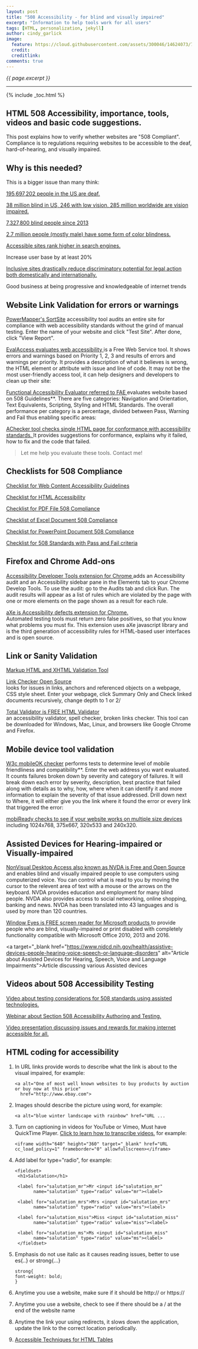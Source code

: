 ```yaml
---
layout: post
title: "508 Accessibility - for blind and visually impaired"
excerpt: "Information to help tools work for all users"
tags: [HTML, personalization, jekyll]
author: cindy_garlick
image:
  feature: https://cloud.githubusercontent.com/assets/300046/14624073/7b96364a-0594-11e6-9643-06decef9dbfd.jpg
  credit: 
  creditlink: 
comments: true
---
```

<i>{{ page.excerpt }}</i>
<hr />

{% include _toc.html %}
<h2> HTML 508 Accessibility, importance, tools, videos and basic code suggestions.</h2>

This post explains how to verify whether websites are "508 Compliant". 
Compliance is to regulations requiring websites to be accessible to the deaf, hard-of-hearing, and visually impaired.

## Why is this needed?

This is a bigger issue than many think:

   <a target="_blank" href="http://libguides.gallaudet.edu/content.php?pid=119476&sid=1029190" 
                         alt="Statistics of deaf population">195,697,202 people in the US are deaf.</a>

   <a target="_blank" href="http://www.who.int/mediacentre/factsheets/fs282/en/" 
                         alt="38 million blind is statistics for Visually impaired population">38 million blind in US, 246 with low vision, 285 million worldwide are vision impaired.</a>
						 
   <a target="_blank" href="https://nfb.org/blindness-statistics" 
                         alt="Statistics of Blind impaired population">7,327,800 blind people since 2013</a>
						 
   <a target="_blank" href="http://www.colourblindawareness.org/colour-blindness/" 
                         alt="Statistics of color blind population">2.7 million people (mostly male) have some form of color blindness.</a>
   
   <a target="_blank" href="https://www.youtube.com/watch?v=HO3TdUb9uK8" cc_load_policy="1"
                         alt="Accessible sites rank higher in search engines.">Accessible sites rank higher in search engines.</a>
   
   Increase user base by at least 20%
   
   <a target="_blank" href="https://www.youtube.com/watch?v=HO3TdUb9uK8" cc_load_policy="1"
                         alt="Inclusive sites drastically reduce discriminatory potential for legal action both domestically and internationally.">Inclusive sites drastically reduce discriminatory potential for legal action both domestically and internationally.</a> 
   
   Good business at being progressive and knowledgeable of internet trends


## Website Link Validation for errors or warnings
  
<a target="_blank" href="http://www.powermapper.com/products/sortsite/ads/acc-section-508/?gclid=CMfzl_Lg38wCFVUkgQodQ8YA4A" 
                         alt="SortSite evaluates websites for accessibility">PowerMapper's SortSite</a> accessibility tool audits an entire site for compliance with web accessibility 
standards without the grind of manual testing. Enter the name of your website and click "Test Site". After done, click "View Report".
   
<a target="_blank" href="http://sipt07.si.ehu.es/evalaccess2/index.html" 
      alt="EvalAccess evaluates a website for Accessibility based on standards compliance.">EvalAccess evaluates web accessibility </a>is a Free Web Service tool.  It shows errors and warnings based on Priority 1, 2, 3 and results of errors and warnings per priority. It provides a description of what it believes is wrong, the HTML element or attribute with issue and line of code.  It may not be the most user-friendly access tool, it can help designers and developers to clean up their site:
   
<a target="_blank" href="https://fae.disability.illinois.edu/anonymous/?Anonymous%20Report=/" 
      alt="Functional Accessibility Evaluator tool evaluates a website for Accessibility based on 508 standards.">Functional Accessibility Evaluator referred to FAE </a>evaluates website based on 508 Guidelines**.  There are five categories: Navigation and Orientation, Text Equivalents, Scripting, Styling and HTML Standards.  The overall performance per category is a percentage, divided between Pass, Warning and Fail thus enabling specific areas:

<a target="_blank" href="http://achecker.ca/checker/" 
      alt="AChecker checks single HTML pages for accessibility standards.">AChecker tool checks single HTML page for conformance with accessibility standards. </a>It provides suggestions for conformance, explains why it failed, how to fix and the code that failed. 
				 
> Let me help you evaluate these tools. Contact me!


## Checklists for 508 Compliance

<a target="_blank" href="http://www.hhs.gov/web/section-508/making-files-accessible/checklist/ppt/index.html" 
                         alt="Checklist for evaluating PowerPoint documents">Checklist for Web Content Accessibility Guidelines </a>
   
<a target="_blank" href="http://www.hhs.gov/web/section-508/making-files-accessible/checklist/html/index.html" 
                         alt="Checklist for improving HTML code">Checklist for HTML Accessibility</a>

<a target="_blank" href="http://www.hhs.gov/web/section-508/making-files-accessible/checklist/pdf/index.html" 
                         alt="Checklist for evaluating PDF documents">Checklist for PDF File 508 Compliance</a>
						 
<a target="_blank" href="http://www.hhs.gov/web/section-508/making-files-accessible/checklist/excel/index.html" 
                         alt="Checklist for changing Excel documents">Checklist of Excel Document 508 Compliance</a>
                         
<a target="_blank" href="http://www.hhs.gov/web/section-508/making-files-accessible/checklist/ppt/index.html" 
                         alt="Checklist for evaluating PowerPoint documents">Checklist for PowerPoint Document 508 Compliance</a>
   
<a target="_blank" href="http://webaim.org/standards/508/checklist" 
                         alt="Checklist listing the 508 standards and Pass and Fail criteria">Checklist for 508 Standards with Pass and Fail criteria</a>
   
## Firefox and Chrome Add-ons

<a target="_blank" href="https://chrome.google.com/webstore/detail/accessibility-developer-t/fpkknkljclfencbdbgkenhalefipecmb?hl=en" 
                         alt="Extension that can be added to Chrome to help developers with Accessibility errors in an audit"> Accessibility Developer Tools extension for Chrome </a>
adds an Accessibility audit and an Accessibility sidebar pane in the Elements tab to your Chrome Develop Tools.  To use the audit: go to the Audits tab and click Run.  The audit results will appear as a list of rules which are violated by the page with one or more elements on the page shown as a result for each rule.

<a target="_blank" href="https://chrome.google.com/webstore/detail/axe/lhdoppojpmngadmnindnejefpokejbdd" 
                         alt="aXe is an Extension added to Chrome for developers with no false positive for Accessibility issues">aXe is Accessibility defects extension for Chrome.</a> 		
Automated testing tools must return zero false positives, so that you know what problems you must fix.  This extension uses aXe javascript library and is the third generation of accessibility rules for HTML-based user interfaces and is open source.
    				 
   
## Link or Sanity Validation

<a target="_blank" href="https://validator.w3.org/" 
      alt="Checklist for evaluating links on a web page">Markup HTML and XHTML Validation Tool</a>

<a target="_blank" href="https://validator.w3.org/checklink" 
      alt="Checklist for evaluating links on a web page">Link Checker Open Source </a>	  
looks for issues in links, anchors and referenced objects on a webpage, CSS style sheet. Enter your webpage, click Summary Only and Check linked documents recursively, change depth to 1 or 2/
    
<a target="_blank" href="https://www.totalvalidator.com/index.html" 
      alt="Free Tool to check HTML, accessibility validator, spell check, and broken links validator for a website">Total Validator is FREE HTML Validator </a>		
an accessibility validator, spell checker, broken links checker. This tool can be downloaded for Windows, Mac, Linux, and browsers like Google Chrome and Firefox.
    

## Mobile device tool validation

<a target="_blank" href="https://validator.w3.org/mobile/" 
      alt="Tool on checks website for mobile friendliness">W3c mobileOK checker</a>
performs tests to determine level of mobile friendliness and compatibility**. Enter the web address you want evaluated.
It counts failures broken down by severity and category of failures.
It will break down each error by severity, description, best practice that failed along with details as to why, how, where when it can identify it 
and more information to explain the severity of that issue addressed. Drill down next to Where, it will either give you the
link where it found the error or every link that triggered the error: 
    
<a target="_blank" href="http://ready.mobi/" 
      alt="Tool on web that evaluates website for mobile users">mobiReady checks to see if your website works on multiple size devices </a>
including 1024x768, 375x667, 320x533 and 240x320.
    
## Assisted Devices for Hearing-impaired or Visually-impaired

<a target="_blank" href="http://www.nvaccess.org/download/" 
      alt="Free Tool for blind and visually impaired to read text on screen translated into 43 languages in 120 countries">NonVisual Desktop Access also known as NVDA is Free and Open Source </a>
and enables blind and visually impaired people to use computers using computerized voice. You can control what is read to you by moving the cursor to the relevent area of text with a mouse or the arrows on the keyboard.  NVDA provides education and employment for many blind people.  NVDA also provides access to social networking, online shopping, banking and news. NVDA has been translated into 43 languages and is used by more than 120 countries.
    
<a target="_blank" href="http://www.windoweyesforoffice.com/" 
      alt="Window Eyes is a Screen Reader free for Microsoft Office 2010, 2013 and 2016 versions">Window Eyes is FREE screen reader for Microsoft products </a>to provide people who are blind, visually-impaired or print disabled with completely functionality compatible with Microsoft Office 2010, 2013 and 2016.

<a target="_blank href="https://www.nidcd.nih.gov/health/assistive-devices-people-hearing-voice-speech-or-language-disorders"
      alt="Article about Assisted Devices for Hearing, Speech, Voice and Language Impairments">Article discussing various Assisted devices</a>

## Videos about 508 Accessibility Testing

<a target="_blank" href="https://www.youtube.com/watch?v=4XJcswWmmAw" cc_load_policy="1"
                         alt="Video discussing testing using Assisted Technologies">Video about testing considerations for 508 standards using assisted technologies.</a> 
                         
<a target="_blank" href=" https://www.youtube.com/watch?v=c6OoQHDaLvk" cc_load_policy="1"
                         alt="Webinar video on Section 508 Accessibility Authoring and Testing">Webinar about Section 508 Accessibility Authoring and Testing.</a> 
                         
<a target="_blank" href="https://www.youtube.com/watch?v=HO3TdUb9uK8" cc_load_policy="1"
                         alt="Video about making internet accessible for all ">Video presentation discussing issues and rewards for making internet accessible for all.</a> 
                         
## HTML coding for accessibility

1. In URL links provide words to describe what the link is about to the visual impaired, for example:

   ```
   <a alt="One of most well known websites to buy products by auction or buy now at this price" 
     href="http://www.ebay.com">
   ```
   
2. Images should describe the picture using word, for example:

   ```
   <a alt="blue winter landscape with rainbow" href="URL ...
   ```
   
3. Turn on captioning in videos for YouTube or Vimeo, Must have QuickTime Player. <a target="_blank" href="http://etc.usf.edu/techease/4all/web-accessibility/adding-closed-captions-to-youtube-videos/">Click to learn how to transcribe videos.</a> for example:

   ```
   <iframe width="640" height="360" target="_blank" href="URL cc_load_policy=1" frameborder="0" allowfullscreen></iframe>
   ```
   
4. Add label for type="radio", for example:

   ```
   <fieldset>
    <h1>Salutation</h1>

    <label for="salutation_mr">Mr <input id="salutation_mr" 
          name="salutation" type="radio" value="mr"><label>

    <label for="salutation_mrs">Mrs <input id="salutation_mrs" 
          name="salutation" type="radio" value="mrs"><label>

    <label for="salutation_miss">Miss <input id="salutation_miss" 
          name="salutation" type="radio" value="miss"><label>

    <label for="salutation_ms">Ms <input id="salutation_miss" 
          name="salutation" type="radio" value="ms"><label>
    </fieldset>
   ```
5. Emphasis do not use italic as it causes reading issues, better to use es{..}  or  strong{...}

   ```
   strong{
   font-weight: bold;
   }
   ```
   
6. Anytime you use a website, make sure if it should be http:// or https://
7. Anytime you use a website, check to see if there should be a / at the end of the website name
8. Anytime the link your using redirects, it slows down the application, update the link to the correct location periodically.
9. <a target="_blank" href="http://ready.mobi/" 
      alt="Tool on web that evaluates website for mobile users">Accessible Techniques for HTML Tables </a> 
